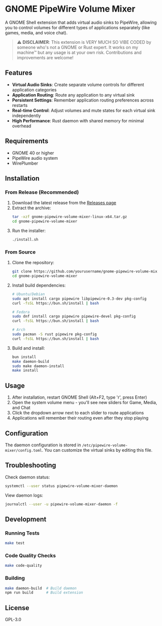 # GNOME PipeWire Volume Mixer

A GNOME Shell extension that adds virtual audio sinks to PipeWire, allowing you to control volumes for different types of applications separately (like games, media, and voice chat).

> ⚠️ **DISCLAIMER**: This extension is VERY MUCH SO VIBE CODED by someone who's not a GNOME or Rust expert. It works on my machine™ but any usage is at your own risk. Contributions and improvements are welcome!

## Features

- **Virtual Audio Sinks**: Create separate volume controls for different application categories
- **Application Routing**: Route any application to any virtual sink
- **Persistent Settings**: Remember application routing preferences across restarts
- **Real-time Control**: Adjust volumes and mute states for each virtual sink independently
- **High Performance**: Rust daemon with shared memory for minimal overhead

## Requirements

- GNOME 40 or higher
- PipeWire audio system
- WirePlumber

## Installation

### From Release (Recommended)

1. Download the latest release from the [Releases page](https://github.com/yourusername/gnome-pipewire-volume-mixer/releases)
2. Extract the archive:
   ```bash
   tar -xzf gnome-pipewire-volume-mixer-linux-x64.tar.gz
   cd gnome-pipewire-volume-mixer
   ```
3. Run the installer:
   ```bash
   ./install.sh
   ```

### From Source

1. Clone the repository:
   ```bash
   git clone https://github.com/yourusername/gnome-pipewire-volume-mixer.git
   cd gnome-pipewire-volume-mixer
   ```

2. Install build dependencies:
   ```bash
   # Ubuntu/Debian
   sudo apt install cargo pipewire libpipewire-0.3-dev pkg-config
   curl -fsSL https://bun.sh/install | bash

   # Fedora
   sudo dnf install cargo pipewire pipewire-devel pkg-config
   curl -fsSL https://bun.sh/install | bash

   # Arch
   sudo pacman -S rust pipewire pkg-config
   curl -fsSL https://bun.sh/install | bash
   ```

3. Build and install:
   ```bash
   bun install
   make daemon-build
   sudo make daemon-install
   make install
   ```

## Usage

1. After installation, restart GNOME Shell (Alt+F2, type 'r', press Enter)
2. Open the system volume menu - you'll see new sliders for Game, Media, and Chat
3. Click the dropdown arrow next to each slider to route applications
4. Applications will remember their routing even after they stop playing

## Configuration

The daemon configuration is stored in `/etc/pipewire-volume-mixer/config.toml`. You can customize the virtual sinks by editing this file.

## Troubleshooting

Check daemon status:
```bash
systemctl --user status pipewire-volume-mixer-daemon
```

View daemon logs:
```bash
journalctl --user -u pipewire-volume-mixer-daemon -f
```

## Development

### Running Tests
```bash
make test
```

### Code Quality Checks
```bash
make code-quality
```

### Building
```bash
make daemon-build  # Build daemon
npm run build      # Build extension
```

## License

GPL-3.0